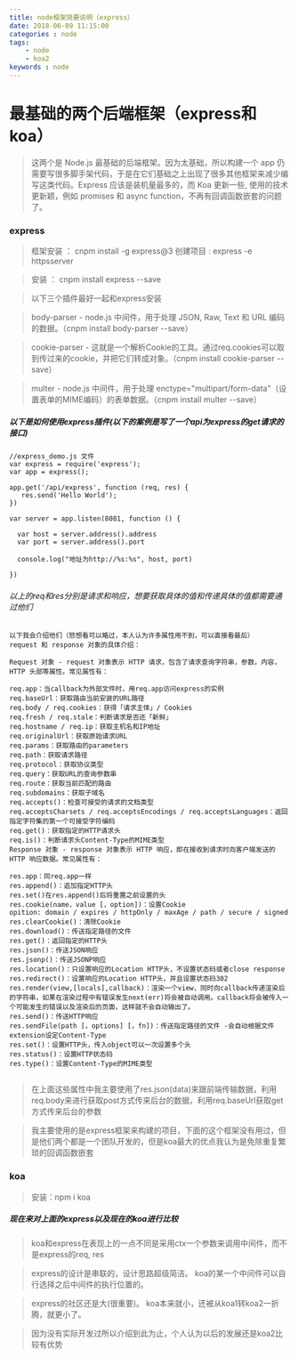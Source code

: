 ```yaml
---
title: node框架简要说明（express）
date: 2018-06-09 11:15:00
categories : node
tags: 
    - node
    - koa2
keywords : node
---
```


# 最基础的两个后端框架（express和koa）

> 这两个是 Node.js 最基础的后端框架。因为太基础，所以构建一个 app 仍需要写很多脚手架代码，于是在它们基础之上出现了很多其他框架来减少编写这类代码。Express 应该是装机量最多的，而 Koa 更新一些, 使用的技术更新颖，例如 promises 和 async function，不再有回调函数嵌套的问题了。

### express

> 框架安装 ： cnpm install -g express@3
创建项目 : express -e httpsserver


> 安装 ： cnpm install express --save

> 以下三个插件最好一起和express安装

> body-parser - node.js 中间件，用于处理 JSON, Raw, Text 和 URL 编码的数据。（cnpm install body-parser --save）

> cookie-parser - 这就是一个解析Cookie的工具。通过req.cookies可以取到传过来的cookie，并把它们转成对象。（cnpm install cookie-parser --save）

> multer - node.js 中间件，用于处理 enctype="multipart/form-data"（设置表单的MIME编码）的表单数据。（cnpm install multer --save）

##### 以下是如何使用express插件(以下的案例是写了一个api为express的get请求的接口)

```
//express_demo.js 文件
var express = require('express');
var app = express();
 
app.get('/api/express', function (req, res) {
   res.send('Hello World');
})
 
var server = app.listen(8081, function () {
 
  var host = server.address().address
  var port = server.address().port
 
  console.log("地址为http://%s:%s", host, port)
 
})
```
###### 以上的req和res分别是请求和响应，想要获取具体的值和传递具体的值都需要通过他们


```
以下我会介绍他们（怒想看可以略过，本人认为许多属性用不到，可以直接看最后）
request 和 response 对象的具体介绍：

Request 对象 - request 对象表示 HTTP 请求，包含了请求查询字符串，参数，内容，HTTP 头部等属性。常见属性有：

req.app：当callback为外部文件时，用req.app访问express的实例
req.baseUrl：获取路由当前安装的URL路径
req.body / req.cookies：获得「请求主体」/ Cookies
req.fresh / req.stale：判断请求是否还「新鲜」
req.hostname / req.ip：获取主机名和IP地址
req.originalUrl：获取原始请求URL
req.params：获取路由的parameters
req.path：获取请求路径
req.protocol：获取协议类型
req.query：获取URL的查询参数串
req.route：获取当前匹配的路由
req.subdomains：获取子域名
req.accepts()：检查可接受的请求的文档类型
req.acceptsCharsets / req.acceptsEncodings / req.acceptsLanguages：返回指定字符集的第一个可接受字符编码
req.get()：获取指定的HTTP请求头
req.is()：判断请求头Content-Type的MIME类型
Response 对象 - response 对象表示 HTTP 响应，即在接收到请求时向客户端发送的 HTTP 响应数据。常见属性有：

res.app：同req.app一样
res.append()：追加指定HTTP头
res.set()在res.append()后将重置之前设置的头
res.cookie(name，value [，option])：设置Cookie
opition: domain / expires / httpOnly / maxAge / path / secure / signed
res.clearCookie()：清除Cookie
res.download()：传送指定路径的文件
res.get()：返回指定的HTTP头
res.json()：传送JSON响应
res.jsonp()：传送JSONP响应
res.location()：只设置响应的Location HTTP头，不设置状态码或者close response
res.redirect()：设置响应的Location HTTP头，并且设置状态码302
res.render(view,[locals],callback)：渲染一个view，同时向callback传递渲染后的字符串，如果在渲染过程中有错误发生next(err)将会被自动调用。callback将会被传入一个可能发生的错误以及渲染后的页面，这样就不会自动输出了。
res.send()：传送HTTP响应
res.sendFile(path [，options] [，fn])：传送指定路径的文件 -会自动根据文件extension设定Content-Type
res.set()：设置HTTP头，传入object可以一次设置多个头
res.status()：设置HTTP状态码
res.type()：设置Content-Type的MIME类型


```

>在上面这些属性中我主要使用了res.json(data)来跟前端传输数据，利用req.body来进行获取post方式传来后台的数据，利用req.baseUrl获取get方式传来后台的参数

>我主要使用的是express框架来构建的项目，下面的这个框架没有用过，但是他们两个都是一个团队开发的，但是koa最大的优点我认为是免除重复繁琐的回调函数嵌套

### koa

> 安装：npm i koa 

##### 现在来对上面的express以及现在的koa进行比较

> koa和express在表现上的一点不同是采用ctx一个参数来调用中间件，而不是express的req, res

> express的设计是串联的，设计思路超级简洁。
koa的某一个中间件可以自行选择之后中间件的执行位置的。

> express的社区还是大(很重要)。
koa本来就小，还被从koa1转koa2一折腾，就更小了。

> 因为没有实际开发过所以介绍到此为止，个人认为以后的发展还是koa2比较有优势
